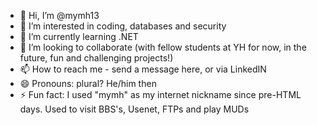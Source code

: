 - 👋 Hi, I’m @mymh13
- 👀 I’m interested in coding, databases and security
- 🌱 I’m currently learning .NET
- 💞️ I’m looking to collaborate (with fellow students at YH for now, in the future, fun and challenging projects!)
- 📫 How to reach me - send a message here, or via LinkedIN
- 😄 Pronouns: plural? He/him then
- ⚡ Fun fact: I used "mymh" as my internet nickname since pre-HTML days. Used to visit BBS's, Usenet, FTPs and play MUDs

<!---
mymh13/mymh13 is a ✨ special ✨ repository because its `README.md` (this file) appears on your GitHub profile.
You can click the Preview link to take a look at your changes.
--->
